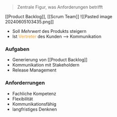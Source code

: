 > Zentrale Figur, was Anforderungen betrifft

[[Product Backlog]], [[Scrum Team]]
![[Pasted image 20240605103435.png]]

- Soll _Mehrwert_ des Produkts steigern
- Ist <span style="color:rgb(245, 154, 35)">Vertreter</span> des Kunden --> Kommunikation


### Aufgaben
- Generierung von [[Product Backlog]]
- Kommunikation mit Stakeholdern
- Release Management

### Anforderrungen
- Fachliche Kompetenz
- Flexibilität
- Kommunikationsfähig
- langfristiges Denknen